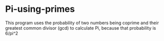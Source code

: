 # Pi-using-primes
This program uses the probability of two numbers being coprime and their greatest common divisor (gcd) to calculate Pi, because that probability is 6/pi^2
